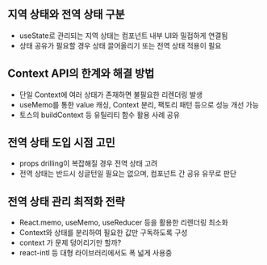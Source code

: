 ## 지역 상태와 전역 상태 구분

- useState로 관리되는 지역 상태는 컴포넌트 내부 UI와 밀접하게 연결됨
- 상태 공유가 필요할 경우 상태 끌어올리기 또는 전역 상태 적용이 필요

## Context API의 한계와 해결 방법

- 단일 Context에 여러 상태가 존재하면 불필요한 리렌더링 발생
- useMemo를 통한 value 캐싱, Context 분리, 팩토리 패턴 등으로 성능 개선 가능
- 토스의 buildContext 등 유틸리티 함수 활용 사례 공유

## 전역 상태 도입 시점 고민

- props drilling이 복잡해질 경우 전역 상태 고려
- 전역 상태는 반드시 싱글턴일 필요는 없으며, 컴포넌트 간 공유 유무로 판단

## 전역 상태 관리 최적화 전략

- React.memo, useMemo, useReducer 등을 활용한 리렌더링 최소화
- Context와 상태를 분리하여 필요한 값만 구독하도록 구성
- context 가 문제 덩어리기만 할까?
- react-intl 등 대형 라이브러리에서도 폭 넓게 사용중
